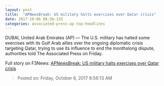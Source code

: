 ```yaml
---
layout: post
title:  "APNewsBreak: US military halts exercises over Qatar crisis"
date: 2017-10-06 08:56:13Z
categories: associated-press-ap-top-headlines
---
```


DUBAI, United Arab Emirates (AP) — The U.S. military has halted some exercises with its Gulf Arab allies over the ongoing diplomatic crisis targeting Qatar, trying to use its influence to end the monthslong dispute, authorities told The Associated Press on Friday.


Full story on F3News: [APNewsBreak: US military halts exercises over Qatar crisis](http://www.f3nws.com/n/2ajzrC)

> Posted on: Friday, October 6, 2017 8:56:13 AM

